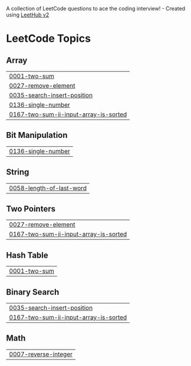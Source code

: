 A collection of LeetCode questions to ace the coding interview! - Created using [LeetHub v2](https://github.com/arunbhardwaj/LeetHub-2.0)
<!---LeetCode Topics Start-->
# LeetCode Topics
## Array
|  |
| ------- |
| [0001-two-sum](https://github.com/taher-dev/DSA-Practice/tree/master/0001-two-sum) |
| [0027-remove-element](https://github.com/taher-dev/DSA-Practice/tree/master/0027-remove-element) |
| [0035-search-insert-position](https://github.com/taher-dev/DSA-Practice/tree/master/0035-search-insert-position) |
| [0136-single-number](https://github.com/taher-dev/DSA-Practice/tree/master/0136-single-number) |
| [0167-two-sum-ii-input-array-is-sorted](https://github.com/taher-dev/DSA-Practice/tree/master/0167-two-sum-ii-input-array-is-sorted) |
## Bit Manipulation
|  |
| ------- |
| [0136-single-number](https://github.com/taher-dev/DSA-Practice/tree/master/0136-single-number) |
## String
|  |
| ------- |
| [0058-length-of-last-word](https://github.com/taher-dev/DSA-Practice/tree/master/0058-length-of-last-word) |
## Two Pointers
|  |
| ------- |
| [0027-remove-element](https://github.com/taher-dev/DSA-Practice/tree/master/0027-remove-element) |
| [0167-two-sum-ii-input-array-is-sorted](https://github.com/taher-dev/DSA-Practice/tree/master/0167-two-sum-ii-input-array-is-sorted) |
## Hash Table
|  |
| ------- |
| [0001-two-sum](https://github.com/taher-dev/DSA-Practice/tree/master/0001-two-sum) |
## Binary Search
|  |
| ------- |
| [0035-search-insert-position](https://github.com/taher-dev/DSA-Practice/tree/master/0035-search-insert-position) |
| [0167-two-sum-ii-input-array-is-sorted](https://github.com/taher-dev/DSA-Practice/tree/master/0167-two-sum-ii-input-array-is-sorted) |
## Math
|  |
| ------- |
| [0007-reverse-integer](https://github.com/taher-dev/DSA-Practice/tree/master/0007-reverse-integer) |
<!---LeetCode Topics End-->